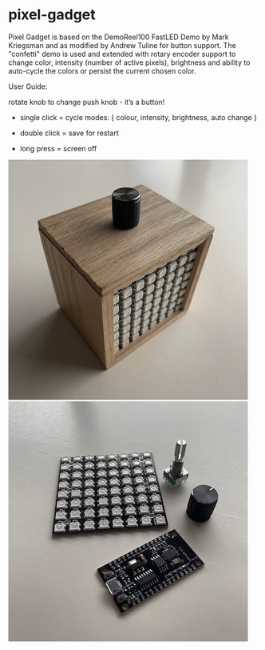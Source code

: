# pixel-gadget
Pixel Gadget is based on the DemoReel100 FastLED Demo by Mark Kriegsman and as modified by Andrew Tuline for button support.  The "confetti" demo is used and extended with rotary encoder support to change color, intensity (number of active pixels), brightness and ability to auto-cycle the colors or persist the current chosen color.

User Guide:

 rotate knob to change
 push knob - it’s a button!

* single click = cycle modes:
  { colour, intensity, 
    brightness, auto change }

* double click = save for restart
* long press = screen off

![pixel-gadget oak box](https://github.com/bradrblack/pixel-gadget/blob/main/pixel-gadget.png)
![pixel-gadget parts](https://github.com/bradrblack/pixel-gadget/blob/main/pg-parts.jpg)

